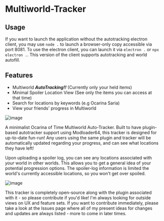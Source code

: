 # Multiworld-Tracker

## Usage
If you want to launch the application without the autotracking electron client, you may use `node .` to launch a browser-only copy accessible via port 8081. To use the electron client, you can launch it via `electron .` or `npx electron .`. This version of the client supports autotracking and world autofill.

## Features
- Multiworld ***AutoTracking!!*** (Currently only your held items)
- Minimal Spoiler Location View (See only the items you can access at that time)
- Search for locations by keywords (e.g Ocarina Saria)
- View your friends' progress in Multiworld

![image](https://user-images.githubusercontent.com/25229421/117583278-55902f00-b0d4-11eb-8eff-ffd553bbcc9e.png)

A minimalist Ocarina of Time Multiworld Auto-Tracker. Built to have plugin-based autotracker support using Modloader64, this tracker is designed for up-to-date fun-run! Any users using the same plugin and tracker will be automatically updated regarding your progress, and can see what locations they have left! 

Upon uploading a spoiler log, you can see any locations associated with *your* world in other worlds. This allows you to get a general idea of your potential progression options. The spoiler-log information is limited the world's currently accessible locations, so you won't get over spoiled.

![image](https://user-images.githubusercontent.com/25229421/117583307-81abb000-b0d4-11eb-897f-f92078f6e7e5.png)

This tracker is completely open-source along with the plugin associated with it - so please contribute if you'd like! I'm always looking for outside views on UX and feature sets. 
If you want to contribute immediately, please take a look at the Issues page where all of my present ideas for changes and updates are always listed - more to come in later times.
